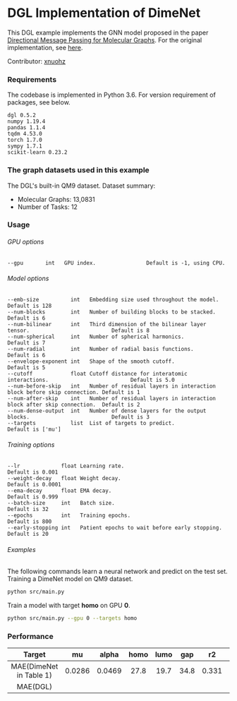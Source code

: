 # DGL Implementation of DimeNet

This DGL example implements the GNN model proposed in the paper [Directional Message Passing for Molecular Graphs](https://arxiv.org/abs/2003.03123). For the original implementation, see [here](https://github.com/klicperajo/dimenet).

Contributor: [xnuohz](https://github.com/xnuohz)

### Requirements
The codebase is implemented in Python 3.6. For version requirement of packages, see below.

```
dgl 0.5.2
numpy 1.19.4
pandas 1.1.4
tqdm 4.53.0
torch 1.7.0
sympy 1.7.1
scikit-learn 0.23.2
```

### The graph datasets used in this example

The DGL's built-in QM9 dataset. Dataset summary:

* Molecular Graphs: 13,0831
* Number of Tasks: 12

### Usage

###### GPU options
```
--gpu       int   GPU index.                Default is -1, using CPU.
```

###### Model options
```
--emb-size          int   Embedding size used throughout the model.                              Default is 128
--num-blocks        int   Number of building blocks to be stacked.                               Default is 6   
--num-bilinear      int   Third dimension of the bilinear layer tensor.                          Default is 8   
--num-spherical     int   Number of spherical harmonics.                                         Default is 7   
--num-radial        int   Number of radial basis functions.                                      Default is 6   
--envelope-exponent int   Shape of the smooth cutoff.                                            Default is 5   
--cutoff            float Cutoff distance for interatomic interactions.                          Default is 5.0 
--num-before-skip   int   Number of residual layers in interaction block before skip connection. Default is 1   
--num-after-skip    int   Number of residual layers in interaction block after skip connection.  Default is 2   
--num-dense-output  int   Number of dense layers for the output blocks.                          Default is 3   
--targets           list  List of targets to predict.                                            Default is ['mu']
```

###### Training options
```
--lr             float Learning rate.                                Default is 0.001
--weight-decay   float Weight decay.                                 Default is 0.0001
--ema-decay      float EMA decay.                                    Default is 0.999
--batch-size     int   Batch size.                                   Default is 32
--epochs         int   Training epochs.                              Default is 800
--early-stopping int   Patient epochs to wait before early stopping. Default is 20
```

###### Examples

The following commands learn a neural network and predict on the test set.
Training a DimeNet model on QM9 dataset.
```bash
python src/main.py
```
Train a model with target **homo** on GPU **0**.
```bash
python src/main.py --gpu 0 --targets homo
```

### Performance

| Target | mu | alpha | homo | lumo | gap | r2 | zpve | U0 | U | H | G | Cv |
| :-: | :-: | :-: | :-: | :-: | :-: | :-: | :-: | :-: | :-: | :-: | :-: | :-: |
| MAE(DimeNet in Table 1) | 0.0286 | 0.0469 | 27.8 | 19.7 | 34.8 | 0.331 | 1.29 | 8.02 | 7.89 | 8.11 | 8.98 | 0.0249 |
| MAE(DGL) |  |  |  |  |  |  |  |  |  |  |  |  |